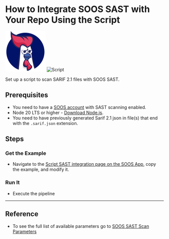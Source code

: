 # How to Integrate SOOS SAST with Your Repo Using the Script

<div>
<img src="../assets/img/SOOS-Icon.png" alt="SOOS" width="128" height="128">
<img src="../assets/img/shell.png" alt="Script" width="128" height="128">
</div>

Set up a script to scan SARIF 2.1 files with SOOS SAST.

## Prerequisites
- You need to have a [SOOS account](https://app.soos.io/register) with SAST scanning enabled.
- Node 20 LTS or higher - [Download Node.js](https://nodejs.org/en/download).
- You need to have previously generated Sarif 2.1 json in file(s) that end with the `.sarif.json` extension.

## Steps

### **Get the Example**

* Navigate to the [Script SAST integration page on the SOOS App](https://app.soos.io/integrate/sast?id=script), copy the example, and modify it.

### **Run It**

* Execute the pipeline

---

## Reference
* To see the full list of available parameters go to [SOOS SAST Scan Parameters](https://github.com/soos-io/soos-sast#parameters)